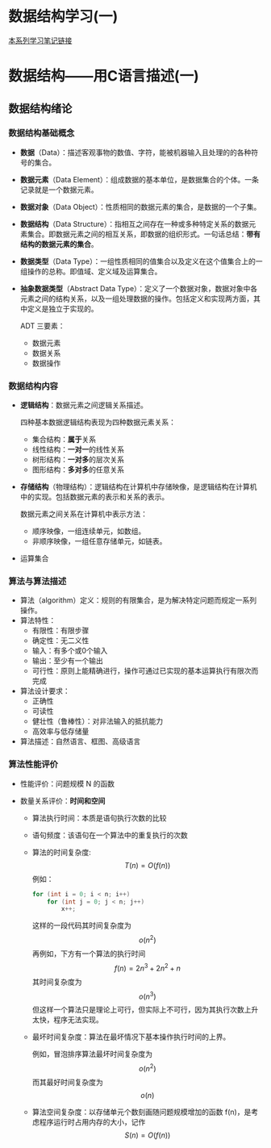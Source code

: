 # 数据结构学习(一)


<!--more-->

[本系列学习笔记链接](/categories/数据结构/)

# 数据结构——用C语言描述(一)

## 数据结构绪论

### 数据结构基础概念

- **数据**（Data）：描述客观事物的数值、字符，能被机器输入且处理的的各种符号的集合。

- **数据元素**（Data Element）：组成数据的基本单位，是数据集合的个体。一条记录就是一个数据元素。

- **数据对象**（Data Object）：性质相同的数据元素的集合，是数据的一个子集。

- **数据结构**（Data Structure）：指相互之间存在一种或多种特定关系的数据元素集合。即数据元素之间的相互关系，即数据的组织形式。一句话总结：**带有结构的数据元素的集合**。

- **数据类型**（Data Type）：一组性质相同的值集合以及定义在这个值集合上的一组操作的总称。即值域、定义域及运算集合。

- **抽象数据类型**（Abstract Data Type）：定义了一个数据对象，数据对象中各元素之间的结构关系，以及一组处理数据的操作。包括定义和实现两方面，其中定义是独立于实现的。

  ADT 三要素：

  - 数据元素
  - 数据关系
  - 数据操作

### 数据结构内容

- **逻辑结构**：数据元素之间逻辑关系描述。

  四种基本数据逻辑结构表现为四种数据元素关系：

  - 集合结构：**属于**关系
  - 线性结构：**一对一**的线性关系
  - 树形结构：**一对多**的层次关系
  - 图形结构：**多对多**的任意关系

- **存储结构**（物理结构）：逻辑结构在计算机中存储映像，是逻辑结构在计算机中的实现。包括数据元素的表示和关系的表示。

  数据元素之间关系在计算机中表示方法：

  - 顺序映像，一组连续单元，如数组。
  - 非顺序映像，一组任意存储单元，如链表。

- 运算集合

### 算法与算法描述

- 算法（algorithm）定义：规则的有限集合，是为解决特定问题而规定一系列操作。
- 算法特性：
  - 有限性：有限步骤
  - 确定性：无二义性
  - 输入：有多个或0个输入
  - 输出：至少有一个输出
  - 可行性：原则上能精确进行，操作可通过已实现的基本运算执行有限次而完成
- 算法设计要求：
  - 正确性
  - 可读性
  - 健壮性（鲁棒性）：对非法输入的抵抗能力
  - 高效率与低存储量
- 算法描述：自然语言、框图、高级语言

### 算法性能评价

- 性能评价：问题规模 N 的函数

- 数量关系评价：**时间和空间**

  - 算法执行时间：本质是语句执行次数的比较

  - 语句频度：该语句在一个算法中的重复执行的次数

  - 算法的时间复杂度:
    $$
    T(n)=O(f(n))
    $$
    例如：

    ```c
    for (int i = 0; i < n; i++)
    	for (int j = 0; j < n; j++)
    		x++;
    ```

    这样的一段代码其时间复杂度为
    $$
    o(n^2)
    $$
    再例如，下方有一个算法的执行时间
    $$
    f(n)=2n^3+2n^2+n
    $$
    其时间复杂度为
    $$
    o(n^3)
    $$
    但这样一个算法只是理论上可行，但实际上不可行，因为其执行次数上升太快，程序无法实现。

  - 最坏时间复杂度：算法在最坏情况下基本操作执行时间的上界。

    例如，冒泡排序算法最坏时间复杂度为
    $$
    o(n^2)
    $$
    而其最好时间复杂度为
    $$
    o(n)
    $$

  - 算法空间复杂度：以存储单元个数刻画随问题规模增加的函数 f(n)，是考虑程序运行时占用内存的大小，记作
    $$
    S(n)=O(f(n))
    $$


